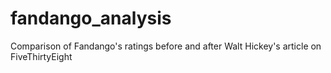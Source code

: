 # fandango_analysis
Comparison of Fandango's ratings before and after Walt Hickey's article on FiveThirtyEight
